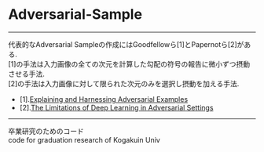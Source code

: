 # Adversarial-Sample
- - -  


代表的なAdversarial Sampleの作成にはGoodfellowら[1]とPapernotら[2]がある.  
[1]の手法は入力画像の全ての次元を計算した勾配の符号の報告に微小ずつ摂動させる手法.  
[2]の手法は入力画像に対して限られた次元のみを選択し摂動を加える手法.  

- [1].[Explaining and Harnessing Adversarial Examples](https://arxiv.org/abs/1412.6572)
- [2].[The Limitations of Deep Learning in Adversarial Settings](https://arxiv.org/abs/1511.07528)


- - -   
卒業研究のためのコード  
code for graduation research of Kogakuin Univ 
